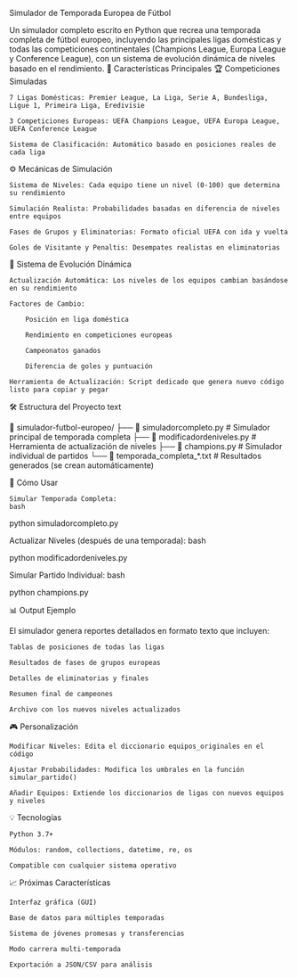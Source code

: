 Simulador de Temporada Europea de Fútbol

Un simulador completo escrito en Python que recrea una temporada completa de fútbol europeo, incluyendo las principales ligas domésticas y todas las competiciones continentales (Champions League, Europa League y Conference League), con un sistema de evolución dinámica de niveles basado en el rendimiento.
🎯 Características Principales
🏆 Competiciones Simuladas

    7 Ligas Domésticas: Premier League, La Liga, Serie A, Bundesliga, Ligue 1, Primeira Liga, Eredivisie

    3 Competiciones Europeas: UEFA Champions League, UEFA Europa League, UEFA Conference League

    Sistema de Clasificación: Automático basado en posiciones reales de cada liga

⚙️ Mecánicas de Simulación

    Sistema de Niveles: Cada equipo tiene un nivel (0-100) que determina su rendimiento

    Simulación Realista: Probabilidades basadas en diferencia de niveles entre equipos

    Fases de Grupos y Eliminatorias: Formato oficial UEFA con ida y vuelta

    Goles de Visitante y Penaltis: Desempates realistas en eliminatorias

🔄 Sistema de Evolución Dinámica

    Actualización Automática: Los niveles de los equipos cambian basándose en su rendimiento

    Factores de Cambio:

        Posición en liga doméstica

        Rendimiento en competiciones europeas

        Campeonatos ganados

        Diferencia de goles y puntuación

    Herramienta de Actualización: Script dedicado que genera nuevo código listo para copiar y pegar

🛠️ Estructura del Proyecto
text

📁 simulador-futbol-europeo/
├── 📄 simuladorcompleto.py      # Simulador principal de temporada completa
├── 📄 modificadordeniveles.py   # Herramienta de actualización de niveles
├── 📄 champions.py              # Simulador individual de partidos
└── 📄 temporada_completa_*.txt  # Resultados generados (se crean automáticamente)

🚀 Cómo Usar

    Simular Temporada Completa:
    bash

python simuladorcompleto.py

Actualizar Niveles (después de una temporada):
bash

python modificadordeniveles.py

Simular Partido Individual:
bash

python champions.py

📊 Output Ejemplo

El simulador genera reportes detallados en formato texto que incluyen:

    Tablas de posiciones de todas las ligas

    Resultados de fases de grupos europeas

    Detalles de eliminatorias y finales

    Resumen final de campeones

    Archivo con los nuevos niveles actualizados

🎮 Personalización

    Modificar Niveles: Edita el diccionario equipos_originales en el código

    Ajustar Probabilidades: Modifica los umbrales en la función simular_partido()

    Añadir Equipos: Extiende los diccionarios de ligas con nuevos equipos y niveles

💡 Tecnologías

    Python 3.7+

    Módulos: random, collections, datetime, re, os

    Compatible con cualquier sistema operativo

📈 Próximas Características

    Interfaz gráfica (GUI)

    Base de datos para múltiples temporadas

    Sistema de jóvenes promesas y transferencias

    Modo carrera multi-temporada

    Exportación a JSON/CSV para análisis
